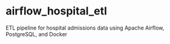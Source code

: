 # airflow_hospital_etl
ETL pipeline for hospital admissions data using Apache Airflow, PostgreSQL, and Docker
